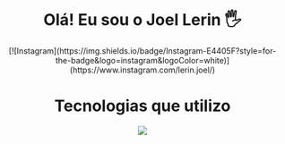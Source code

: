 <div align="center">
  <h1>
    Olá! Eu sou o Joel Lerin 🖐️
  </h1>
</div>

<div align="center">
  [![Instagram](https://img.shields.io/badge/Instagram-E4405F?style=for-the-badge&logo=instagram&logoColor=white)](https://www.instagram.com/lerin.joel/)
</div>

<div align="center">
  <h1>
    Tecnologias que utilizo
  </h1>
</div>
<p align="center">
  <a href="https://skillicons.dev">
    <img src="https://skillicons.dev/icons?i=html,js,css,sass,php,react,docker,nodejs,sqlite,vscode" />
  </a>
</p>
